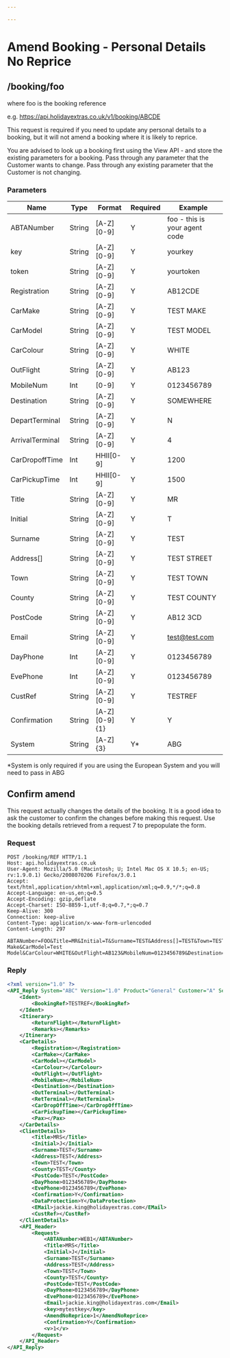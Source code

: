 ```yaml
---

---
```


# Amend Booking - Personal Details No Reprice















## /booking/foo

where foo is the booking reference

e.g. https://api.holidayextras.co.uk/v1/booking/ABCDE

This request is required if you need to update any personal details to a booking, but it will not amend a booking where it is likely to reprice.


You are advised to look up a booking first using the View API - and store the existing parameters for a booking.
Pass through any parameter that the Customer wants to change.
Pass through any existing parameter that the Customer is not changing.


### Parameters

 | Name            | Type   | Format        | Required | Example                       |
 | ----            | ----   | ------        | -------- | -------                       |
 | ABTANumber      | String | [A-Z][0-9]    | Y        | foo - this is your agent code |
 | key             | String | [A-Z][0-9]    | Y        | yourkey                       |
 | token           | String | [A-Z][0-9]    | Y        | yourtoken                     |
 | Registration    | String | [A-Z][0-9]    | Y        | AB12CDE                       |
 | CarMake         | String | [A-Z][0-9]    | Y        | TEST MAKE                     |
 | CarModel        | String | [A-Z][0-9]    | Y        | TEST MODEL                    |
 | CarColour       | String | [A-Z][0-9]    | Y        | WHITE                         |
 | OutFlight       | String | [A-Z][0-9]    | Y        | AB123                         |
 | MobileNum       | Int    | [0-9]         | Y        | 0123456789                    |
 | Destination     | String | [A-Z][0-9]    | Y        | SOMEWHERE                     |
 | DepartTerminal  | String | [A-Z][0-9]    | Y        | N                             |
 | ArrivalTerminal | String | [A-Z][0-9]    | Y        | 4                             |
 | CarDropoffTime  | Int    | HHII[0-9]     | Y        | 1200                          |
 | CarPickupTime   | Int    | HHII[0-9]     | Y        | 1500                          |
 | Title           | String | [A-Z][0-9]    | Y        | MR                            |
 | Initial         | String | [A-Z][0-9]    | Y        | T                             |
 | Surname         | String | [A-Z][0-9]    | Y        | TEST                          |
 | Address[]       | String | [A-Z][0-9]    | Y        | TEST STREET                   |
 | Town            | String | [A-Z][0-9]    | Y        | TEST TOWN                     |
 | County          | String | [A-Z][0-9]    | Y        | TEST COUNTY                   |
 | PostCode        | String | [A-Z][0-9]    | Y        | AB12 3CD                      |
 | Email           | String | [A-Z][0-9]    | Y        | test@test.com                 |
 | DayPhone        | Int    | [A-Z][0-9]    | Y        | 0123456789                    |
 | EvePhone        | Int    | [A-Z][0-9]    | Y        | 0123456789                    |
 | CustRef         | String | [A-Z][0-9]    | Y        | TESTREF                       |
 | Confirmation    | String | [A-Z][0-9]{1} | Y        | Y                             |
 | System          | String | [A-Z]{3}      | Y*       | ABG                           |


*System is only required if you are using the European System and you will need to pass in ABG

## Confirm amend

This request actually changes the details of the booking. It is a good idea to ask the customer to confirm the changes before making this request. Use the booking details retrieved from a request 7 to prepopulate the form.













### Request

```
POST /booking/REF HTTP/1.1
Host: api.holidayextras.co.uk
User-Agent: Mozilla/5.0 (Macintosh; U; Intel Mac OS X 10.5; en-US; rv:1.9.0.1) Gecko/2008070206 Firefox/3.0.1
Accept: text/html,application/xhtml+xml,application/xml;q=0.9,*/*;q=0.8
Accept-Language: en-us,en;q=0.5
Accept-Encoding: gzip,deflate
Accept-Charset: ISO-8859-1,utf-8;q=0.7,*;q=0.7
Keep-Alive: 300
Connection: keep-alive
Content-Type: application/x-www-form-urlencoded
Content-Length: 297

ABTANumber=FOO&Title=MR&Initial=T&Surname=TEST&Address[]=TEST&Town=TEST&County=TEST&PostCode=TEST&DayPhone=0123456789&EvePhone=0123456789&Email=test%40test.com&Registration=AB12CDE&CarMake=Test Make&CarModel=Test Model&CarColour=WHITE&OutFlight=AB123&MobileNum=0123456789&Destination=Maldives&&DepartTerminal=S&ArrivalTerminal=1&CarDropOffTime=1200&key=mytestkey&AmendNoReprice=1&Confirmation=Y&token=generate

```



### Reply

```xml
<?xml version="1.0" ?>
<API_Reply System="ABC" Version="1.0" Product="General" Customer="A" Session="999999999" RequestCode="24" Result="OK">
    <Ident>
        <BookingRef>TESTREF</BookingRef>
    </Ident>
    <Itinerary>
        <ReturnFlight></ReturnFlight>
        <Remarks></Remarks>
    </Itinerary>
    <CarDetails>
        <Registration></Registration>
        <CarMake></CarMake>
        <CarModel></CarModel>
        <CarColour></CarColour>
        <OutFlight></OutFlight>
        <MobileNum></MobileNum>
        <Destination></Destination>
        <OutTerminal></OutTerminal>
        <RetTerminal></RetTerminal>
        <CarDropOffTime></CarDropOffTime>
        <CarPickupTime></CarPickupTime>
        <Pax></Pax>
    </CarDetails>
    <ClientDetails>
        <Title>MRS</Title>
        <Initial>J</Initial>
        <Surname>TEST</Surname>
        <Address>TEST</Address>
        <Town>TEST</Town>
        <County>TEST</County>
        <PostCode>TEST</PostCode>
        <DayPhone>0123456789</DayPhone>
        <EvePhone>0123456789</EvePhone>
        <Confirmation>Y</Confirmation>
        <DataProtection>Y</DataProtection>
        <EMail>jackie.king@holidayextras.com</EMail>
        <CustRef></CustRef>
    </ClientDetails>
    <API_Header>
        <Request>
            <ABTANumber>WEB1</ABTANumber>
            <Title>MRS</Title>
            <Initial>J</Initial>
            <Surname>TEST</Surname>
            <Address>TEST</Address>
            <Town>TEST</Town>
            <County>TEST</County>
            <PostCode>TEST</PostCode>
            <DayPhone>0123456789</DayPhone>
            <EvePhone>0123456789</EvePhone>
            <Email>jackie.king@holidayextras.com</Email>
            <key>mytestkey</key>
            <AmendNoReprice>1</AmendNoReprice>
            <Confirmation>Y</Confirmation>
            <v>1</v>
        </Request>
    </API_Header>
</API_Reply>
```

